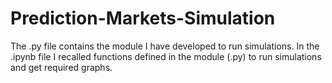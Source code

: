 # Prediction-Markets-Simulation

The .py file contains the module I have developed to run simulations.
In the .ipynb file I recalled functions defined in the module (.py) to run simulations and get required graphs.
